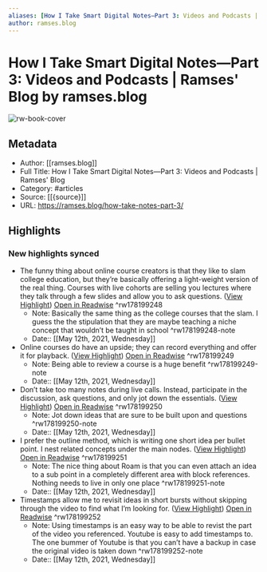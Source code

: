 ```yaml
---
aliases: [How I Take Smart Digital Notes—Part 3: Videos and Podcasts | Ramses' Blog, How I Take Smart Digital Notes—Part 3: Videos and Podcasts | Ramses' Blog]
author: ramses.blog
---
```

# How I Take Smart Digital Notes—Part 3: Videos and Podcasts | Ramses' Blog by ramses.blog

![rw-book-cover](https://readwise-assets.s3.amazonaws.com/static/images/article1.be68295a7e40.png)

## Metadata
- Author: [[ramses.blog]]
- Full Title: How I Take Smart Digital Notes—Part 3: Videos and Podcasts | Ramses' Blog
- Category: #articles
- Source: [[{source}]]
- URL: https://ramses.blog/how-take-notes-part-3/

## Highlights
### New highlights synced
- The funny thing about online course creators is that they like to slam college education, but they’re basically offering a light-weight version of the real thing. Courses with live cohorts are selling you lectures where they talk through a few slides and allow you to ask questions. ([View Highlight](https://instapaper.com/read/1411182301/16363335)) [Open in Readwise](https://readwise.io/open/178199248) ^rw178199248
    - Note: Basically the same thing as the college courses that the slam. I guess the the stipulation that they are maybe teaching a niche concept that wouldn’t be taught in school ^rw178199248-note
    - Date:: [[May 12th, 2021, Wednesday]]
- Online courses do have an upside; they can record everything and offer it for playback. ([View Highlight](https://instapaper.com/read/1411182301/16363351)) [Open in Readwise](https://readwise.io/open/178199249) ^rw178199249
    - Note: Being able to review a course is a huge benefit ^rw178199249-note
    - Date:: [[May 12th, 2021, Wednesday]]
- Don’t take too many notes during live calls. Instead, participate in the discussion, ask questions, and only jot down the essentials. ([View Highlight](https://instapaper.com/read/1411182301/16363363)) [Open in Readwise](https://readwise.io/open/178199250) ^rw178199250
    - Note: Jot down ideas that are sure to be built upon and questions ^rw178199250-note
    - Date:: [[May 12th, 2021, Wednesday]]
- I prefer the outline method, which is writing one short idea per bullet point. I nest related concepts under the main nodes. ([View Highlight](https://instapaper.com/read/1411182301/16363384)) [Open in Readwise](https://readwise.io/open/178199251) ^rw178199251
    - Note: The nice thing about Roam is that you can even attach an idea to a sub point in a completely different area with block references. Nothing needs to live in only one place ^rw178199251-note
    - Date:: [[May 12th, 2021, Wednesday]]
- Timestamps allow me to revisit ideas in short bursts without skipping through the video to find what I’m looking for. ([View Highlight](https://instapaper.com/read/1411182301/16363422)) [Open in Readwise](https://readwise.io/open/178199252) ^rw178199252
    - Note: Using timestamps is an easy way to be able to revist the part of the video you referenced. Youtube is easy to add timestamps to. The one bummer of Youtube is that you can’t have a backup in case the original video is taken down ^rw178199252-note
    - Date:: [[May 12th, 2021, Wednesday]]
